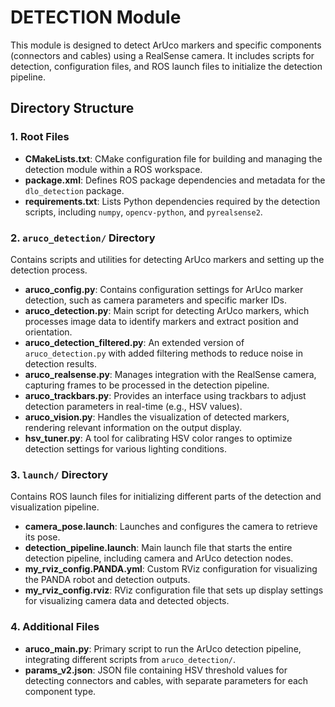 # DETECTION Module

This module is designed to detect ArUco markers and specific components (connectors and cables) using a RealSense camera. It includes scripts for detection, configuration files, and ROS launch files to initialize the detection pipeline.

## Directory Structure

### 1. Root Files
- **CMakeLists.txt**: CMake configuration file for building and managing the detection module within a ROS workspace.
- **package.xml**: Defines ROS package dependencies and metadata for the `dlo_detection` package.
- **requirements.txt**: Lists Python dependencies required by the detection scripts, including `numpy`, `opencv-python`, and `pyrealsense2`.

### 2. `aruco_detection/` Directory
Contains scripts and utilities for detecting ArUco markers and setting up the detection process.
- **aruco_config.py**: Contains configuration settings for ArUco marker detection, such as camera parameters and specific marker IDs.
- **aruco_detection.py**: Main script for detecting ArUco markers, which processes image data to identify markers and extract position and orientation.
- **aruco_detection_filtered.py**: An extended version of `aruco_detection.py` with added filtering methods to reduce noise in detection results.
- **aruco_realsense.py**: Manages integration with the RealSense camera, capturing frames to be processed in the detection pipeline.
- **aruco_trackbars.py**: Provides an interface using trackbars to adjust detection parameters in real-time (e.g., HSV values).
- **aruco_vision.py**: Handles the visualization of detected markers, rendering relevant information on the output display.
- **hsv_tuner.py**: A tool for calibrating HSV color ranges to optimize detection settings for various lighting conditions.

### 3. `launch/` Directory
Contains ROS launch files for initializing different parts of the detection and visualization pipeline.
- **camera_pose.launch**: Launches and configures the camera to retrieve its pose.
- **detection_pipeline.launch**: Main launch file that starts the entire detection pipeline, including camera and ArUco detection nodes.
- **my_rviz_config.PANDA.yml**: Custom RViz configuration for visualizing the PANDA robot and detection outputs.
- **my_rviz_config.rviz**: RViz configuration file that sets up display settings for visualizing camera data and detected objects.

### 4. Additional Files
- **aruco_main.py**: Primary script to run the ArUco detection pipeline, integrating different scripts from `aruco_detection/`.
- **params_v2.json**: JSON file containing HSV threshold values for detecting connectors and cables, with separate parameters for each component type.

